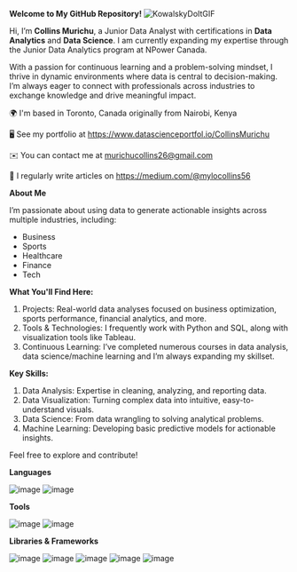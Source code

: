 **Welcome to My GitHub Repository!** ![KowalskyDoItGIF](https://github.com/user-attachments/assets/5990d2d4-48ea-4c19-a4cd-0a668fdd33ef)

Hi, I’m **Collins Murichu**, a Junior Data Analyst with certifications in **Data Analytics** and **Data Science**. I am currently expanding my expertise through the Junior Data Analytics program at NPower Canada.

With a passion for continuous learning and a problem-solving mindset, I thrive in dynamic environments where data is central to decision-making. I’m always eager to connect with professionals across industries to exchange knowledge and drive meaningful impact.

🌍  I'm based in Toronto, Canada originally from Nairobi, Kenya

🖥️  See my portfolio at https://www.datascienceportfol.io/CollinsMurichu

✉️  You can contact me at murichucollins26@gmail.com

📝 I regularly write articles on https://medium.com/@mylocollins56

**About Me**

I’m passionate about using data to generate actionable insights across multiple industries, including:

* Business
* Sports
* Healthcare
* Finance
* Tech

**What You'll Find Here:**

1) Projects: Real-world data analyses focused on business optimization, sports performance, financial analytics, and more.
2) Tools & Technologies: I frequently work with Python and SQL, along with visualization tools like Tableau.
3) Continuous Learning: I’ve completed numerous courses in data analysis, data science/machine learning and I’m always expanding my skillset.

**Key Skills:**

1) Data Analysis: Expertise in cleaning, analyzing, and reporting data.
2) Data Visualization: Turning complex data into intuitive, easy-to-understand visuals.
3) Data Science: From data wrangling to solving analytical problems.
4) Machine Learning: Developing basic predictive models for actionable insights.

Feel free to explore and contribute!

**Languages**

![image](https://github.com/user-attachments/assets/32125315-1681-4125-9570-55043714fa6e)
![image](https://github.com/user-attachments/assets/bdd1e1e7-56f0-43eb-bbca-85db8e7554bb)

**Tools**

![image](https://github.com/user-attachments/assets/a7337c4e-458d-47c2-81f6-5f0c0a5bb5a0)
![image](https://github.com/user-attachments/assets/61a658da-0755-4c12-b5dc-896e94776d96)

**Libraries & Frameworks**

![image](https://github.com/user-attachments/assets/c2e9605c-8cb1-4dcb-a252-737a4ba88f24)
![image](https://github.com/user-attachments/assets/9b486941-dcb6-4f9c-8693-19e07a17cac2)
![image](https://github.com/user-attachments/assets/fedf256c-9590-454c-a3ad-105e8b836279)
![image](https://github.com/user-attachments/assets/2e1cba64-9aa3-41e5-9a17-705bee92217e)
![image](https://github.com/user-attachments/assets/1cf0a0ad-47c7-4bff-a699-9601ef712c4b)













